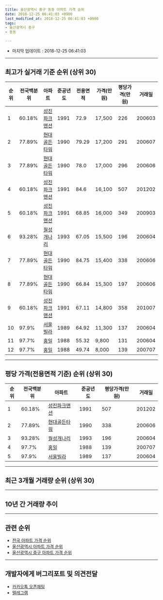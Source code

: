 ```yaml
---
title: 울산광역시 중구 동동 아파트 가격 순위
date: 2018-12-25 06:41:03 +0900
last_modified_at: 2018-12-25 06:41:03 +0900
tags:
- 울산광역시 중구
- 동동

---
```


* 마지막 업데이트 : 2018-12-25 06:41:03

---

## 최고가 실거래 기준 순위 (상위 30)


|순위|전국백분위|아파트|준공년도|전용면적|가격(만원)|평당가격(만원)|거래일|
|---|---|---|---|---|---|---|---|
|1|60.18%|[성진파크맨션](https://search.naver.com/search.naver?query=%EC%9A%B8%EC%82%B0%EA%B4%91%EC%97%AD%EC%8B%9C+%EC%A4%91%EA%B5%AC+%EB%8F%99%EB%8F%99+%EC%84%B1%EC%A7%84%ED%8C%8C%ED%81%AC%EB%A7%A8%EC%85%98)|1991|72.9|17,500|226|200603|
|2|77.89%|[현대골든타워](https://search.naver.com/search.naver?query=%EC%9A%B8%EC%82%B0%EA%B4%91%EC%97%AD%EC%8B%9C+%EC%A4%91%EA%B5%AC+%EB%8F%99%EB%8F%99+%ED%98%84%EB%8C%80%EA%B3%A8%EB%93%A0%ED%83%80%EC%9B%8C)|1990|79.29|17,200|291|200607|
|3|77.89%|[현대골든타워](https://search.naver.com/search.naver?query=%EC%9A%B8%EC%82%B0%EA%B4%91%EC%97%AD%EC%8B%9C+%EC%A4%91%EA%B5%AC+%EB%8F%99%EB%8F%99+%ED%98%84%EB%8C%80%EA%B3%A8%EB%93%A0%ED%83%80%EC%9B%8C)|1990|78.0|17,000|296|200606|
|4|60.18%|[성진파크맨션](https://search.naver.com/search.naver?query=%EC%9A%B8%EC%82%B0%EA%B4%91%EC%97%AD%EC%8B%9C+%EC%A4%91%EA%B5%AC+%EB%8F%99%EB%8F%99+%EC%84%B1%EC%A7%84%ED%8C%8C%ED%81%AC%EB%A7%A8%EC%85%98)|1991|84.6|16,100|507|201202|
|5|60.18%|[성진파크맨션](https://search.naver.com/search.naver?query=%EC%9A%B8%EC%82%B0%EA%B4%91%EC%97%AD%EC%8B%9C+%EC%A4%91%EA%B5%AC+%EB%8F%99%EB%8F%99+%EC%84%B1%EC%A7%84%ED%8C%8C%ED%81%AC%EB%A7%A8%EC%85%98)|1991|68.85|16,000|349|200903|
|6|93.28%|[월성개나리](https://search.naver.com/search.naver?query=%EC%9A%B8%EC%82%B0%EA%B4%91%EC%97%AD%EC%8B%9C+%EC%A4%91%EA%B5%AC+%EB%8F%99%EB%8F%99+%EC%9B%94%EC%84%B1%EA%B0%9C%EB%82%98%EB%A6%AC)|1993|67.05|15,500|196|200604|
|7|77.89%|[현대골든타워](https://search.naver.com/search.naver?query=%EC%9A%B8%EC%82%B0%EA%B4%91%EC%97%AD%EC%8B%9C+%EC%A4%91%EA%B5%AC+%EB%8F%99%EB%8F%99+%ED%98%84%EB%8C%80%EA%B3%A8%EB%93%A0%ED%83%80%EC%9B%8C)|1990|84.75|15,400|338|200606|
|8|77.89%|[현대골든타워](https://search.naver.com/search.naver?query=%EC%9A%B8%EC%82%B0%EA%B4%91%EC%97%AD%EC%8B%9C+%EC%A4%91%EA%B5%AC+%EB%8F%99%EB%8F%99+%ED%98%84%EB%8C%80%EA%B3%A8%EB%93%A0%ED%83%80%EC%9B%8C)|1990|66.84|15,300|197|200606|
|9|60.18%|[성진파크맨션](https://search.naver.com/search.naver?query=%EC%9A%B8%EC%82%B0%EA%B4%91%EC%97%AD%EC%8B%9C+%EC%A4%91%EA%B5%AC+%EB%8F%99%EB%8F%99+%EC%84%B1%EC%A7%84%ED%8C%8C%ED%81%AC%EB%A7%A8%EC%85%98)|1991|67.11|14,800|358|201007|
|10|97.9%|[서울빌라](https://search.naver.com/search.naver?query=%EC%9A%B8%EC%82%B0%EA%B4%91%EC%97%AD%EC%8B%9C+%EC%A4%91%EA%B5%AC+%EB%8F%99%EB%8F%99+%EC%84%9C%EC%9A%B8%EB%B9%8C%EB%9D%BC)|1989|64.92|11,300|137|200604|
|11|97.7%|[홍일](https://search.naver.com/search.naver?query=%EC%9A%B8%EC%82%B0%EA%B4%91%EC%97%AD%EC%8B%9C+%EC%A4%91%EA%B5%AC+%EB%8F%99%EB%8F%99+%ED%99%8D%EC%9D%BC)|1988|55.32|9,800|131|200604|
|12|97.7%|[홍일](https://search.naver.com/search.naver?query=%EC%9A%B8%EC%82%B0%EA%B4%91%EC%97%AD%EC%8B%9C+%EC%A4%91%EA%B5%AC+%EB%8F%99%EB%8F%99+%ED%99%8D%EC%9D%BC)|1988|49.74|8,000|139|200707|


---

## 평당 가격(전용면적 기준) 순위 (상위 30)


|순위|전국백분위|아파트|준공년도|평당가격(만원)|거래일|
|---|---|---|---|---|---|
|1|60.18%|[성진파크맨션](https://search.naver.com/search.naver?query=%EC%9A%B8%EC%82%B0%EA%B4%91%EC%97%AD%EC%8B%9C+%EC%A4%91%EA%B5%AC+%EB%8F%99%EB%8F%99+%EC%84%B1%EC%A7%84%ED%8C%8C%ED%81%AC%EB%A7%A8%EC%85%98)|1991|507|201202|
|2|77.89%|[현대골든타워](https://search.naver.com/search.naver?query=%EC%9A%B8%EC%82%B0%EA%B4%91%EC%97%AD%EC%8B%9C+%EC%A4%91%EA%B5%AC+%EB%8F%99%EB%8F%99+%ED%98%84%EB%8C%80%EA%B3%A8%EB%93%A0%ED%83%80%EC%9B%8C)|1990|338|200606|
|3|93.28%|[월성개나리](https://search.naver.com/search.naver?query=%EC%9A%B8%EC%82%B0%EA%B4%91%EC%97%AD%EC%8B%9C+%EC%A4%91%EA%B5%AC+%EB%8F%99%EB%8F%99+%EC%9B%94%EC%84%B1%EA%B0%9C%EB%82%98%EB%A6%AC)|1993|196|200604|
|4|97.7%|[홍일](https://search.naver.com/search.naver?query=%EC%9A%B8%EC%82%B0%EA%B4%91%EC%97%AD%EC%8B%9C+%EC%A4%91%EA%B5%AC+%EB%8F%99%EB%8F%99+%ED%99%8D%EC%9D%BC)|1988|139|200707|
|5|97.9%|[서울빌라](https://search.naver.com/search.naver?query=%EC%9A%B8%EC%82%B0%EA%B4%91%EC%97%AD%EC%8B%9C+%EC%A4%91%EA%B5%AC+%EB%8F%99%EB%8F%99+%EC%84%9C%EC%9A%B8%EB%B9%8C%EB%9D%BC)|1989|137|200604|


---

## 최근 3개월 거래량 순위 (상위 30)


<div style="width:100%;">
    <canvas id="deal_count_ranking" height="250"></canvas>
</div>


<script>
new Chart(document.getElementById("deal_count_ranking"), {
    type: 'horizontalBar',
    data: {
        labels: ['현대골든타워'],
        datasets: [{
            label: '실거래 수',
            data: [1],
            borderColor: "rgba(255, 0, 128, 1)",
            backgroundColor: "rgba(255, 0, 128, 0.5)",
            fill: false,
        }]
    },
    options: {
        responsive: true,
        title: {
            display: true,
            text: '최근 3개월 거래량 순위'
        },
        tooltips: {
            mode: 'index',
            intersect: false,
            callbacks: {
                title: function(tooltipItems, data) {
                    return "실거래 수:";
                },
                label: function(tooltipItem, data) {
                    return data.labels[tooltipItem.index] + ": " + tooltipItem.xLabel;
                }
            }
        },
        hover: {
            mode: 'nearest',
            intersect: true
        },
        scales: {
            xAxes: [{
                display: true,
                scaleLabel: {
                    display: true,
                    labelString: '실거래 수'
                },
                ticks: {
                    suggestedMin: 0,
                }
            }],
            yAxes: [{
                display: true,
                ticks: {
                    autoSkip: false,
                    callback: function(value, index, values) {
                        if (value.length > 15)
                            return value.substr(0, 13) + "...";
                        else
                            return value;
                    }
                },
                scaleLabel: {
                    display: false,
                }
            }]
        }
    }
});

</script>


---

## 10년 간 거래량 추이


<div style="width:100%;">
    <canvas id="deal_progress" height="250"></canvas>
</div>

<script>
new Chart(document.getElementById("deal_progress"), {
    type: 'line',
    data: {
        labels: ['200812','200901','200902','200903','200904','200905','200906','200907','200908','200909','200910','200911','200912','201001','201002','201003','201004','201005','201006','201007','201008','201009','201010','201011','201012','201101','201102','201103','201104','201105','201106','201107','201108','201109','201110','201111','201112','201201','201202','201203','201204','201205','201206','201207','201208','201209','201210','201211','201212','201301','201302','201303','201304','201305','201306','201307','201308','201309','201310','201311','201312','201401','201402','201403','201404','201405','201406','201407','201408','201409','201410','201411','201412','201501','201502','201503','201504','201505','201506','201507','201508','201509','201510','201511','201512','201601','201602','201603','201604','201605','201606','201607','201608','201609','201610','201611','201612','201701','201702','201703','201704','201705','201706','201707','201708','201709','201710','201711','201712','201801','201802','201803','201804','201805','201806','201807','201808','201809','201810','201811','201812'],
        datasets: [{
            label: '실거래 수',
            pointRadius: 1,
            data: [0, 0, 1, 5, 1, 4, 1, 1, 0, 1, 0, 0, 0, 1, 2, 1, 4, 1, 1, 2, 4, 0, 1, 1, 3, 3, 2, 4, 2, 4, 2, 1, 3, 1, 4, 2, 1, 3, 2, 6, 1, 4, 3, 0, 2, 1, 0, 4, 1, 0, 0, 2, 1, 1, 1, 0, 1, 2, 3, 1, 0, 2, 1, 5, 0, 5, 5, 0, 3, 6, 7, 2, 0, 0, 5, 6, 5, 0, 5, 3, 4, 6, 4, 5, 2, 1, 2, 4, 8, 3, 2, 3, 5, 0, 2, 5, 2, 4, 2, 2, 2, 2, 3, 2, 2, 2, 2, 0, 0, 1, 1, 0, 2, 2, 1, 1, 1, 0, 1, 0, 0],
            borderColor: "rgba(255, 201, 14, 1)",
            backgroundColor: "rgba(255, 201, 14, 0.5)",
            fill: true,
        }]
    },
    options: {
        responsive: true,
        title: {
            display: true,
            text: '10년간 거래량 추이'
        },
        tooltips: {
            mode: 'index',
            intersect: false,
        },
        hover: {
            mode: 'nearest',
            intersect: true
        },
        scales: {
            xAxes: [{
                display: true,
                scaleLabel: {
                    display: true,
                    labelString: '년/월'
                }
            }],
            yAxes: [{
                display: true,
                ticks: {
                    suggestedMin: 0,
                },
                scaleLabel: {
                    display: true,
                    labelString: '실거래 수'
                }
            }]
        }
    }
});

</script>


---

## 관련 순위

- [전국 아파트 가격 순위](https://inasie.github.io/apt-ranking/전국)
- [울산광역시 아파트 가격 순위](https://inasie.github.io/apt-ranking/울산광역시)
- [울산광역시 중구 아파트 가격 순위](https://inasie.github.io/apt-ranking/울산광역시-중구)


---

## 개발자에게 버그리포트 및 의견전달

- [카카오톡 오픈채팅](https://open.kakao.com/o/gLJUAP4)
- [텔레그램](https://t.me/inasie)

